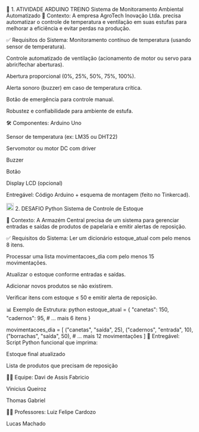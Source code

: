 🧪 1. ATIVIDADE ARDUINO TREINO
Sistema de Monitoramento Ambiental Automatizado
🎯 Contexto:
A empresa AgroTech Inovação Ltda. precisa automatizar o controle de temperatura e ventilação em suas estufas para melhorar a eficiência e evitar perdas na produção.

✅ Requisitos do Sistema:
Monitoramento contínuo de temperatura (usando sensor de temperatura).

Controle automatizado de ventilação (acionamento de motor ou servo para abrir/fechar aberturas).

Abertura proporcional (0%, 25%, 50%, 75%, 100%).

Alerta sonoro (buzzer) em caso de temperatura crítica.

Botão de emergência para controle manual.

Robustez e confiabilidade para ambiente de estufa.

🛠 Componentes:
Arduino Uno

Sensor de temperatura (ex: LM35 ou DHT22)

Servomotor ou motor DC com driver

Buzzer

Botão

Display LCD (opcional)

Entregável:
Código Arduino + esquema de montagem (feito no Tinkercad).

<img src="https://upload.wikimedia.org/wikipedia/commons/thumb/c/c3/Python-logo-notext.svg/1869px-Python-logo-notext.svg.png" width="20" height="20">  2. DESAFIO Python
Sistema de Controle de Estoque

🎯 Contexto:
A Armazém Central precisa de um sistema para gerenciar entradas e saídas de produtos de papelaria e emitir alertas de reposição.

✅ Requisitos do Sistema:
Ler um dicionário estoque_atual com pelo menos 8 itens.

Processar uma lista movimentacoes_dia com pelo menos 15 movimentações.

Atualizar o estoque conforme entradas e saídas.

Adicionar novos produtos se não existirem.

Verificar itens com estoque ≤ 50 e emitir alerta de reposição.

📊 Exemplo de Estrutura:
python
estoque_atual = {
    "canetas": 150,
    "cadernos": 95,
    # ... mais 6 itens
}

movimentacoes_dia = [
    ("canetas", "saída", 25),
    ("cadernos", "entrada", 10),
    ("borrachas", "saída", 50),
    # ... mais 12 movimentações
]
📌 Entregável:
Script Python funcional que imprima:

Estoque final atualizado

Lista de produtos que precisam de reposição

👨‍💻 Equipe:
Davi de Assis Fabricio

Vinicius Queiroz

Thomas Gabriel

👨‍💻 Professores:
Luiz Felipe Cardozo

Lucas Machado
